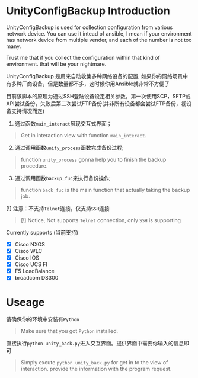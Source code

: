 # UnityConfigBackup Introduction

UnityConfigBackup is used for collection configuration from various network device. You can use it intead of ansible, I mean if your environment has network device from multiple vender, and each of the number is not too many. 

Trust me that if you collect the configuration within that kind of environment. that will be your nightmare.

UnityConfigBackup 是用来自动收集多种网络设备的配置, 如果你的网络场景中有多种厂商设备，但是数量都不多，这时候你用Ansible就非常不方便了

目前该脚本的原理为通过SSH登陆设备设定相关参数，第一次使用SCP，SFTP或API尝试备份，失败后第二次尝试FTP备份(并非所有设备都会尝试FTP备份，视设备支持情况而定)

1. 通过函数`main_interact`展现交互式界面；

> Get in interaction view with function `main_interact`.

2. 通过调用函数`unity_process`函数完成备份过程;

> function `unity_process` gonna help you to finish the backup procedure.

3. 通过调用函数`backup_fuc`来执行备份操作;

> function `back_fuc` is the main function that actually taking the backup job. 

[!] 注意：不支持`Telnet`连接，仅支持`SSH`连接

> [!] Notice, Not supports `Telnet` connection, only `SSH` is supporting

Currently supports (当前支持)

- [x] Cisco NXOS
- [x] Cisco WLC
- [x] Cisco IOS
- [x] Cisco UCS FI
- [x] F5 LoadBalance
- [x] broadcom DS300

# Useage

请确保你的环境中安装有`Python`

> Make sure that you got `Python` installed.

直接执行`python unity_back.py`进入交互界面。提供界面中需要你输入的信息即可

> Simply excute `python unity_back.py` for get in to the view of interaction. provide the information with the program request.


